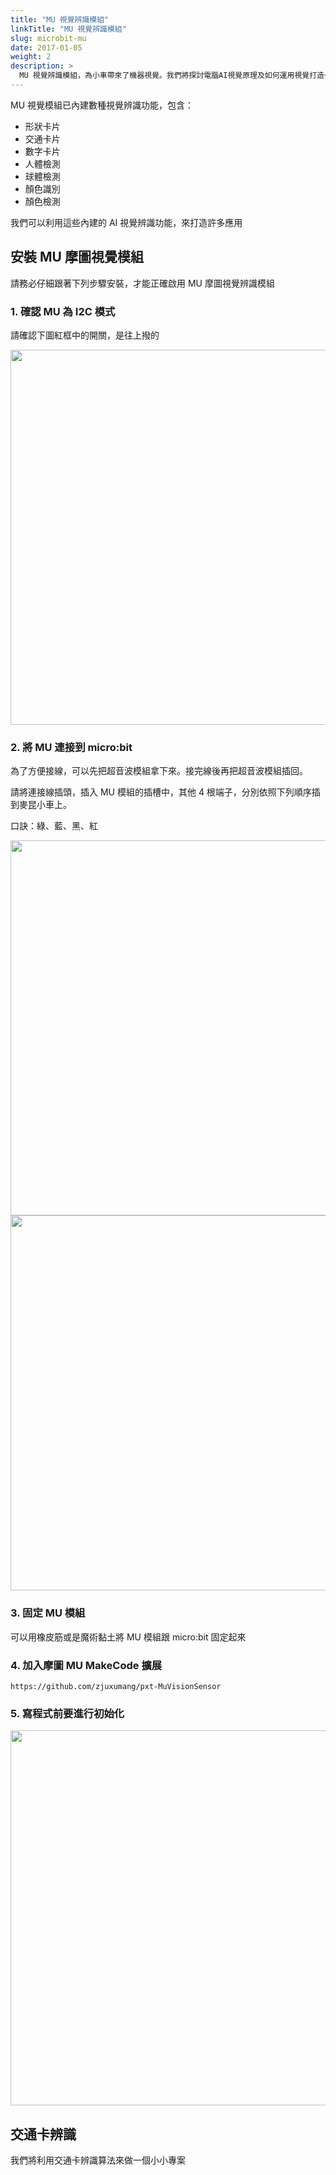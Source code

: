 ```yaml
---
title: "MU 視覺辨識模組"
linkTitle: "MU 視覺辨識模組"
slug: microbit-mu
date: 2017-01-05
weight: 2
description: >
  MU 視覺辨識模組，為小車帶來了機器視覺。我們將探討電腦AI視覺原理及如何運用視覺打造一輛AI小車
---
```


MU 視覺模組已內建數種視覺辨識功能，包含：

- 形狀卡片
- 交通卡片
- 數字卡片
- 人體檢測
- 球體檢測
- 顏色識別
- 顏色檢測

我們可以利用這些內建的 AI 視覺辨識功能，來打造許多應用

## 安裝 MU 摩圖視覺模組

請務必仔細跟著下列步驟安裝，才能正確啟用 MU 摩圖視覺辨識模組

### 1. 確認 MU 為 I2C 模式

請確認下圖紅框中的開關，是往上撥的

<img src="https://i.imgur.com/QbEFngO.jpg" width=600>

### 2. 將 MU 連接到 micro:bit

為了方便接線，可以先把超音波模組拿下來。接完線後再把超音波模組插回。

請將連接線插頭，插入 MU 模組的插槽中，其他 4 根端子，分別依照下列順序插到麥昆小車上。

口訣：綠、藍、黑、紅

<img src="https://i.imgur.com/N7hrNg9.jpg" width=600>

<img src="https://i.imgur.com/NVPgXfP.png" width=600>

### 3. 固定 MU 模組

可以用橡皮筋或是魔術黏土將 MU 模組跟 micro:bit 固定起來

### 4. 加入摩圖 MU MakeCode 擴展

`https://github.com/zjuxumang/pxt-MuVisionSensor`

### 5. 寫程式前要進行初始化

<img src="https://i.imgur.com/Dm6XRML.png" width=600px>

## 交通卡辨識

我們將利用交通卡辨識算法來做一個小小專案
